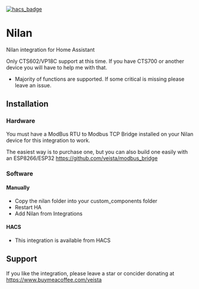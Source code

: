 [![hacs_badge](https://img.shields.io/badge/HACS-Default-41BDF5.svg)](https://github.com/hacs/integration)
# Nilan
Nilan integration for Home Assistant

Only CTS602/VP18C support at this time. If you have CTS700 or another device you will have to help me with that.

- Majority of functions are supported. If some critical is missing please leave an issue.

## Installation
### Hardware
You must have a ModBus RTU to Modbus TCP Bridge installed on your Nilan device for this integration to work.

The easiest way is to purchase one, but you can also build one easily with an ESP8266/ESP32 https://github.com/veista/modbus_bridge

### Software
#### Manually
- Copy the nilan folder into your custom_components folder
- Restart HA
- Add Nilan from Integrations

#### HACS
- This integration is available from HACS 

## Support
If you like the integration, please leave a star or concider donating at https://www.buymeacoffee.com/veista

